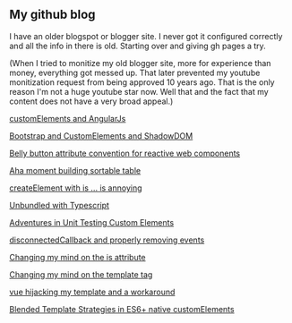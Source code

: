 ## My github blog

I have an older blogspot or blogger site. I never got it configured correctly and all the info in there is old. Starting over and giving gh pages a try.

(When I tried to monitize my old blogger site, more for experience than money, everything got messed up.  That later prevented my youtube monitization request from being approved 10 years ago.  That is the only reason I'm not a huge youtube star now.  Well that and the fact that my content does not have a very broad appeal.)


[customElements and AngularJs](customElements.md)

[Bootstrap and CustomElements and ShadowDOM](bootstrapAndCustomElements.md)

[Belly button attribute convention for reactive web components](belly-button-attributes.md)

[Aha moment building sortable table](SortableTableCustomElement.md)

[createElement with is ... is annoying](CreateElementIsAnnoying.md)

[Unbundled with Typescript](unbundledWithTypescript.md)

[Adventures in Unit Testing Custom Elements](unit-testing-custom-elements.md)

[disconnectedCallback and properly removing events](disconnectedCallback_and_removeEvents.md)

[Changing my mind on the is attribute](changing-my-mind-on-is.md)

[Changing my mind on the template tag](template-tag-vs-template-literals.md)

[vue hijacking my template and a workaround](custom-elements-template-and-vue.md)

[Blended Template Strategies in ES6+ native customElements](blended_template_strategies.md)
